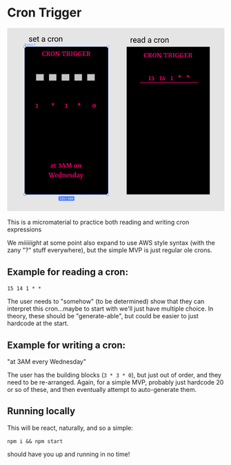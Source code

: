 # Cron Trigger

![mock up](cron-trigger.png)

This is a micromaterial to practice both reading and writing cron expressions

We _miiiiiight_ at some point also expand to use AWS style syntax (with the zany "?" stuff everywhere), but the simple MVP is just regular ole crons.

## Example for reading a cron:

```
15 14 1 * *
```

The user needs to "somehow" (to be determined) show that they can interpret this cron...maybe to start with we'll just have multiple choice. In theory, these should be "generate-able", but could be easier to just hardcode at the start.

## Example for writing a cron:

"at 3AM every Wednesday"

The user has the building blocks (`3 * 3 * 0`), but just out of order, and they need to be re-arranged. Again, for a simple MVP, probably just hardcode 20 or so of these, and then eventually attempt to auto-generate them.

## Running locally

This will be react, naturally, and so a simple:

```
npm i && npm start
```

should have you up and running in no time!
